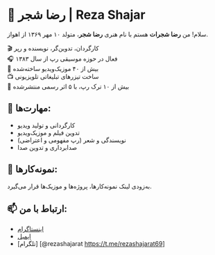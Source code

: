 # 🎤 رضا شجر | Reza Shajar

سلام! من **رضا شجرات** هستم با نام هنری **رضا شجر**، متولد ۱۰ مهر ۱۳۶۹ از اهواز.

🎬 کارگردان، تدوین‌گر، نویسنده و رپر  
🎧 فعال در حوزه موسیقی رپ از سال ۱۳۸۳  
📼 بیش از ۴۰ موزیک‌ویدیو ساخته‌شده  
📺 ساخت تیزرهای تبلیغاتی تلویزیونی  
🎵 بیش از ۱۰ ترک رپ، با ۵ اثر رسمی منتشرشده  

## 🎯 مهارت‌ها:
- کارگردانی و تولید ویدیو
- تدوین فیلم و موزیک‌ویدیو
- نویسندگی و شعر (رپ مفهومی و اعتراضی)
- صدابرداری و تدوین صدا

## 📂 نمونه‌کارها:
به‌زودی لینک نمونه‌کارها، پروژه‌ها و موزیک‌ها قرار می‌گیرد.

## 📫 ارتباط با من:
- [اینستاگرام](https://www.instagram.com/rezashajarat?igsh=MW10bHg0OGIzZmZrYQ==)
- [ایمیل](shajaratreza@gmail.com)
- [تلگرام]
  [@rezashajarat
https://t.me/rezashajarat69]
